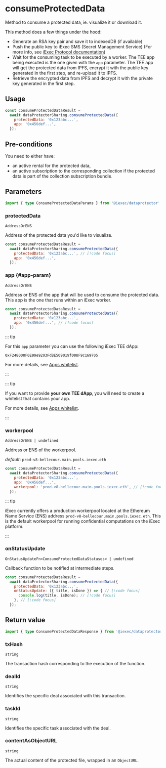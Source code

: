 # consumeProtectedData

Method to consume a protected data, ie. visualize it or download it.

This method does a few things under the hood:

- Generate an RSA key pair and save it to indexedDB (if available)
- Push the public key to iExec SMS (Secret Management Service) (For more info,
  see
  [iExec Protocol documentation](https://protocol.docs.iex.ec/for-developers/confidential-computing/access-confidential-assets#secret-management-service-sms))
- Wait for the consuming task to be executed by a worker. The TEE app being
  executed is the one given with the `app` parameter. The TEE app will get the
  protected data from IPFS, encrypt it with the public key generated in the
  first step, and re-upload it to IPFS.
- Retrieve the encrypted data from IPFS and decrypt it with the private key
  generated in the first step.

## Usage

```js
const consumeProtectedDataResult =
  await dataProtectorSharing.consumeProtectedData({
    protectedData: '0x123abc...',
    app: '0x456def...',
  });
```

## Pre-conditions

You need to either have:

- an active rental for the protected data,
- an active subscription to the corresponding collection if the protected data
  is part of the collection subscription bundle.

## Parameters

```ts twoslash
import { type ConsumeProtectedDataParams } from '@iexec/dataprotector';
```

### protectedData

`AddressOrENS`

Address of the protected data you'd like to visualize.

```js
const consumeProtectedDataResult =
  await dataProtectorSharing.consumeProtectedData({
    protectedData: '0x123abc...', // [!code focus]
    app: '0x456def...',
  });
```

### app {#app-param}

`AddressOrENS`

Address or ENS of the app that will be used to consume the protected data. This
app is the one that runs within an iExec worker.

```js
const consumeProtectedDataResult =
  await dataProtectorSharing.consumeProtectedData({
    protectedData: '0x123abc...',
    app: '0x456def...', // [!code focus]
  });
```

::: tip

For this `app` parameter you can use the following iExec TEE dApp:

```
0xF248000F0E99e9203FdBE509019f008F9c169705
```

For more details, see [Apps whitelist](../../advanced/appsWhitelist.md).

:::

::: tip

If you want to provide **your own TEE dApp**, you will need to create a
whitelist that contains your app.

For more details, see [Apps whitelist](../../advanced/appsWhitelist.md).

:::

### workerpool

`AddressOrENS | undefined`

Address or ENS of the workerpool.

_default_: `prod-v8-bellecour.main.pools.iexec.eth`

```js
const consumeProtectedDataResult =
  await dataProtectorSharing.consumeProtectedData({
    protectedData: '0x123abc...',
    app: '0x456def...',
    workerpool: 'prod-v8-bellecour.main.pools.iexec.eth', // [!code focus]
  });
```

::: tip

iExec currently offers a production workerpool located at the Ethereum Name
Service (ENS) address `prod-v8-bellecour.main.pools.iexec.eth`. This is the
default workerpool for running confidential computations on the iExec platform.

:::

### onStatusUpdate

`OnStatusUpdateFn<ConsumeProtectedDataStatuses> | undefined`

Callback function to be notified at intermediate steps.

<!-- prettier-ignore-start -->
```js
const consumeProtectedDataResult =
  await dataProtectorSharing.consumeProtectedData({
    protectedData: '0x123abc...',
    onStatusUpdate: ({ title, isDone }) => { // [!code focus]
      console.log(title, isDone); // [!code focus]
    }, // [!code focus]
  });
```
<!-- prettier-ignore-end -->

## Return value

```ts twoslash
import { type ConsumeProtectedDataResponse } from '@iexec/dataprotector';
```

### txHash

`string`

The transaction hash corresponding to the execution of the function.

### dealId

`string`

Identifies the specific deal associated with this transaction.

### taskId

`string`

Identifies the specific task associated with the deal.

### contentAsObjectURL

`string`

The actual content of the protected file, wrapped in an `ObjectURL`.
